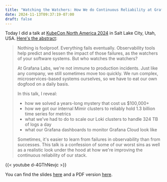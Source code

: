 ```yaml
---
title: "Watching the Watchers: How We do Continuous Reliability at Grafana Labs (KubeCon NA 2024)"
date: 2024-11-13T09:37:19-07:00
draft: false
---
```


Today I did a talk at [KubeCon North America 2024](https://events.linuxfoundation.org/kubecon-cloudnativecon-north-america/) in Salt Lake City, Utah, USA. [Here's the abstract](https://kccncna2024.sched.com/event/1i7m6):

> Nothing is foolproof. Everything fails eventually. Observability tools help predict and lessen the impact of those failures, as the watchers of your software systems. But who watches the watchers?
> 
> At Grafana Labs, we're not immune to production incidents. Just like any company, we still sometimes move too quickly. We run complex, microservices-based systems ourselves, so we have to eat our own dogfood on a daily basis.
> 
> In this talk, I reveal:
> - how we solved a years-long mystery that cost us $100,000+
> - how we got our internal Mimir clusters to reliably hold 1.3 billion time series for metrics
> - what we've had to do to scale our Loki clusters to handle 324 TB of logs a day
> - what our Grafana dashboards to monitor Grafana Cloud look like
> 
> Sometimes, it's easier to learn from failures in observability than from successes. This talk is a confession of some of our worst sins as well as a realistic look under the hood at how we're improving the continuous reliability of our stack.

{{< youtube d-4GThNevjc >}}

You can find the slides [here](https://www.canva.com/design/DAGV-7UbEVo/QVrjCs0kKvtiEG_LlNLrvA/view?utm_content=DAGV-7UbEVo&utm_campaign=designshare&utm_medium=link&utm_source=editor) and a PDF version [here](/assets/20241113-kubecon-na-2024-watching-the-watchers.pdf).